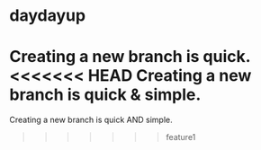 # daydayup
Creating a new branch is quick.
<<<<<<< HEAD
Creating a new branch is quick & simple.
=======
Creating a new branch is quick AND simple.
>>>>>>> feature1
